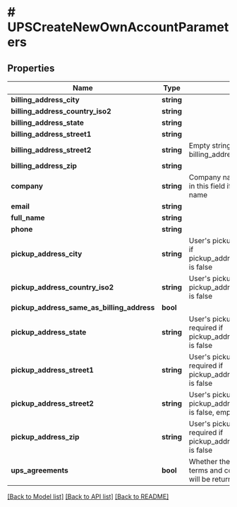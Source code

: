 # # UPSCreateNewOwnAccountParameters

## Properties

Name | Type | Description | Notes
------------ | ------------- | ------------- | -------------
**billing_address_city** | **string** |  |
**billing_address_country_iso2** | **string** |  |
**billing_address_state** | **string** |  |
**billing_address_street1** | **string** |  |
**billing_address_street2** | **string** | Empty string acceptable for billing_address_street2 | [optional]
**billing_address_zip** | **string** |  |
**company** | **string** | Company name. Full name is acceptable in this field if the user has no company name |
**email** | **string** |  |
**full_name** | **string** |  |
**phone** | **string** |  |
**pickup_address_city** | **string** | User&#39;s pickup address city. Only required if pickup_address_same_as_billing_address is false | [optional]
**pickup_address_country_iso2** | **string** | User&#39;s pickup street 1. Only required if pickup_address_same_as_billing_address is false | [optional]
**pickup_address_same_as_billing_address** | **bool** |  |
**pickup_address_state** | **string** | User&#39;s pickup address state. Only required if pickup_address_same_as_billing_address is false | [optional]
**pickup_address_street1** | **string** | User&#39;s pickup address street 1. Only required if pickup_address_same_as_billing_address is false | [optional]
**pickup_address_street2** | **string** | User&#39;s pickup street 2. Only used if pickup_address_same_as_billing_address is false, empty string acceptable | [optional]
**pickup_address_zip** | **string** | User&#39;s pickup address zip code. Only required if pickup_address_same_as_billing_address is false | [optional]
**ups_agreements** | **bool** | Whether the user agrees to the UPS terms and conditions or not. Error 400 will be returned if passed in as false |

[[Back to Model list]](../../README.md#models) [[Back to API list]](../../README.md#endpoints) [[Back to README]](../../README.md)
